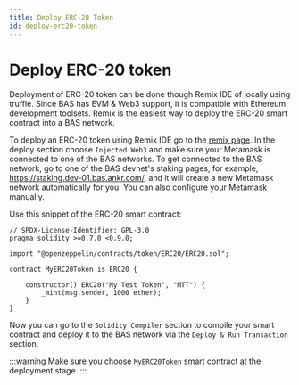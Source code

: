 ```yaml
---
title: Deploy ERC-20 Token
id: deploy-erc20-token
---
```


# Deploy ERC-20 token

Deployment of ERC-20 token can be done though Remix IDE of locally using truffle. 
Since BAS has EVM & Web3 support, it is compatible with Ethereum development toolsets. 
Remix is the easiest way to deploy the ERC-20 smart contract into a BAS network.

To deploy an ERC-20 token using Remix IDE go to the [remix page](https://remix.ethereum.org/). 
In the deploy section choose `Injected Web3` and make sure your Metamask is connected to one of the BAS networks. 
To get connected to the BAS network, go to one of the BAS devnet's staking pages, for example, https://staking.dev-01.bas.ankr.com/, and it will create a new Metamask network automatically for you. 
You can also configure your Metamask manually.

Use this snippet of the ERC-20 smart contract:
```
// SPDX-License-Identifier: GPL-3.0
pragma solidity >=0.7.0 <0.9.0;

import "@openzeppelin/contracts/token/ERC20/ERC20.sol";

contract MyERC20Token is ERC20 {

    constructor() ERC20("My Test Token", "MTT") {
        _mint(msg.sender, 1000 ether);
    }
}
```

Now you can go to the `Solidity Compiler` section to compile your smart contract and deploy it to the BAS network via the `Deploy & Run Transaction` section.

:::warning
Make sure you choose `MyERC20Token` smart contract at the deployment stage.
:::